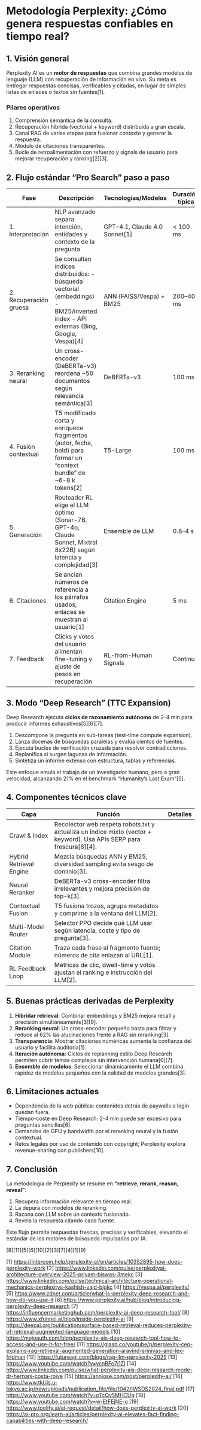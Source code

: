 # Metodología Perplexity: ¿Cómo genera respuestas confiables en tiempo real?  

## 1. Visión general  
Perplexity AI es un **motor de respuestas** que combina grandes modelos de lenguaje (LLM) con recuperación de información en vivo. Su meta es entregar respuestas concisas, verificables y citadas, en lugar de simples listas de enlaces o textos sin fuentes[1].  

### Pilares operativos  
1. Comprensión semántica de la consulta.  
2. Recuperación híbrida (vectorial + keyword) distribuida a gran escala.  
3. Canal RAG de varias etapas para fusionar contexto y generar la respuesta.  
4. Módulo de citaciones transparentes.  
5. Bucle de retroalimentación con refuerzo y signals de usuario para mejorar recuperación y ranking[2][3].  

## 2. Flujo estándar “Pro Search” paso a paso  

| Fase | Descripción | Tecnologías/Modelos | Duración típica |
|------|-------------|---------------------|-----------------|
| 1. Interpretación | NLP avanzado separa intención, entidades y contexto de la pregunta | GPT-4.1, Claude 4.0 Sonnet[1] | < 100 ms |
| 2. Recuperación gruesa | Se consultan índices distribuidos: -  búsqueda vectorial (embeddings) -  BM25/inverted index -  API externas (Bing, Google, Vespa)[4] | ANN (FAISS/Vespa) + BM25 | 200–400 ms |
| 3. Reranking neural | Un cross-encoder (DeBERTa-v3) reordena ~50 documentos según relevancia semántica[3] | DeBERTa-v3 | 100 ms |
| 4. Fusión contextual | T5 modificado corta y enriquece fragmentos (autor, fecha, bold) para formar un “context bundle” de ~6-8 k tokens[2] | T5-Large | 100 ms |
| 5. Generación | Routeador RL elige el LLM óptimo (Sonar-7B, GPT-4o, Claude Sonnet, Mixtral 8x22B) según latencia y complejidad[3] | Ensemble de LLM | 0.8–4 s |
| 6. Citaciones | Se anclan números de referencia a los párrafos usados; enlaces se muestran al usuario[1] | Citation Engine | 5 ms |
| 7. Feedback | Clicks y votos del usuario alimentan fine-tuning y ajuste de pesos en recuperación | RL-from-Human Signals | Continuo |

## 3. Modo “Deep Research” (TTC Expansion)  
Deep Research ejecuta **ciclos de razonamiento autónomo** de 2-4 min para producir informes exhaustivos[5][6][7].  

1. Descompone la pregunta en sub-tareas (test-time compute expansion).  
2. Lanza docenas de búsquedas paralelas y evalúa cientos de fuentes.  
3. Ejecuta bucles de verificación cruzada para resolver contradicciones.  
4. Replanifica si surgen lagunas de información.  
5. Sintetiza un informe extenso con estructura, tablas y referencias.  

Este enfoque emula el trabajo de un investigador humano, pero a gran velocidad, alcanzando 21% en el benchmark “Humanity’s Last Exam”[5].  

## 4. Componentes técnicos clave  

| Capa | Función | Detalles |
|------|---------|----------|
| Crawl & Index | Recolector web respeta robots.txt y actualiza un índice mixto (vector + keyword). Usa APIs SERP para frescura[8][4]. |
| Hybrid Retrieval Engine | Mezcla búsquedas ANN y BM25; diversidad sampling evita sesgo de dominio[3]. |
| Neural Reranker | DeBERTa-v3 cross-encoder filtra irrelevantes y mejora precisión de top-k[3]. |
| Contextual Fusion | T5 fusiona trozos, agrupa metadatos y comprime a la ventana del LLM[2]. |
| Multi-Model Router | Selector PPO decide qué LLM usar según latencia, coste y tipo de pregunta[3]. |
| Citation Module | Traza cada frase al fragmento fuente; números de cita enlazan al URL[1]. |
| RL Feedback Loop | Métricas de clic, dwell-time y votos ajustan el ranking e instrucción del LLM[2]. |

## 5. Buenas prácticas derivadas de Perplexity  

1. **Hibridar retrieval**: Combinar embeddings y BM25 mejora recall y precisión simultáneamente[3][9].  
2. **Reranking neural**: Un cross-encoder pequeño basta para filtrar y reduce al 62% las alucinaciones frente a RAG sin reranking[3].  
3. **Transparencia**: Mostrar citaciones numéricas aumenta la confianza del usuario y facilita auditoría[1].  
4. **Iteración autónoma**: Ciclos de replanning estilo Deep Research permiten cubrir temas complejos sin intervención humana[6][7].  
5. **Ensemble de modelos**: Seleccionar dinámicamente el LLM combina rapidez de modelos pequeños con la calidad de modelos grandes[3].  

## 6. Limitaciones actuales  

- Dependencia de la web pública: contenidos detrás de paywalls o login quedan fuera.  
- Tiempo-coste en Deep Research: 2-4 min puede ser excesivo para preguntas sencillas[6].  
- Demandas de GPU y bandwidth por el reranking neural y la fusión contextual.  
- Retos legales por uso de contenido con copyright; Perplexity explora revenue-sharing con publishers[10].  

## 7. Conclusión  

La metodología de Perplexity se resume en **“retrieve, rerank, reason, reveal”**:  
1. Recupera información relevante en tiempo real.  
2. La depura con modelos de reranking.  
3. Razona con LLM sobre un contexto fusionado.  
4. Revela la respuesta citando cada fuente.  

Este flujo permite respuestas frescas, precisas y verificables, elevando el estándar de los motores de búsqueda impulsados por IA.  

[8][11][5][6][10][2][3][7][4][1][9]

[1] https://intercom.help/perplexity-ai/en/articles/10352895-how-does-perplexity-work
[2] https://www.linkedin.com/pulse/perplexityai-architecture-overview-2025-priyam-biswas-3mekc
[3] https://www.linkedin.com/pulse/technical-architecture-operational-mechanics-perplexitys-kashish-vaid-bjgkc
[4] https://vespa.ai/perplexity/
[5] https://www.zdnet.com/article/what-is-perplexity-deep-research-and-how-do-you-use-it
[6] https://www.perplexity.ai/hub/blog/introducing-perplexity-deep-research
[7] https://influencermarketinghub.com/perplexity-ai-deep-research-tool/
[8] https://www.xfunnel.ai/blog/inside-perplexity-ai
[9] https://deepai.org/publication/surface-based-retrieval-reduces-perplexity-of-retrieval-augmented-language-models
[10] https://mojoauth.com/blog/perplexity-ais-deep-research-tool-how-to-access-and-use-it-for-free/
[11] https://glasp.co/youtube/p/perplexity-ceo-explains-rag-retrieval-augmented-generation-aravind-srinivas-and-lex-fridman
[12] https://futureagi.com/blogs/rag-llm-perplexity-2025
[13] https://www.youtube.com/watch?v=ycnBFo7j1ZI
[14] https://www.linkedin.com/pulse/what-perplexity-ais-deep-research-mode-dr-hernani-costa-roive
[15] https://annjose.com/post/perplexity-ai/
[16] https://www.tkl.iis.u-tokyo.ac.jp/new/uploads/publication_file/file/1042/IWSDS2024_final.pdf
[17] https://www.youtube.com/watch?v=pTcQy5MHCUg
[18] https://www.youtube.com/watch?v=w-EtFEjNE-o
[19] https://www.toolify.ai/ai-request/detail/how-does-perplexity-ai-work
[20] https://ai-pro.org/learn-ai/articles/perplexity-ai-elevates-fact-finding-capabilities-with-deep-research/
